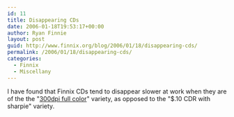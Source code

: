 ```yaml
---
id: 11
title: Disappearing CDs
date: 2006-01-18T19:53:17+00:00
author: Ryan Finnie
layout: post
guid: http://www.finnix.org/blog/2006/01/18/disappearing-cds/
permalink: /2006/01/18/disappearing-cds/
categories:
  - Finnix
  - Miscellany
---
```

I have found that Finnix CDs tend to disappear slower at work when they are of the the "[300dpi full color](http://www.finnix.org/Image:Finnix-86.2-cd-label.png)" variety, as opposed to the "$.10 CDR with sharpie" variety.
